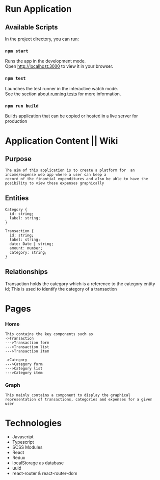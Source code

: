 # Run Application

## Available Scripts

In the project directory, you can run:

### `npm start`

Runs the app in the development mode.\
Open [http://localhost:3000](http://localhost:3000) to view it in your browser.

### `npm test`

Launches the test runner in the interactive watch mode.\
See the section about [running tests](https://facebook.github.io/create-react-app/docs/running-tests) for more information.

### `npm run build`

Builds application that can be copied or hosted in a live server for production

# Application Content || Wiki

## Purpose

```
The aim of this application is to create a platform for  an income/expense web app where a user can keep a
record of the finantial expenditures and also be able to have the posibility to view these expenses graphically
```

## Entities

```
Category {
  id: string;
  label: string;
}

Transaction {
  id: string;
  label: string;
  date: Date | string;
  amount: number;
  category: string;
}
```

## Relationships

Transaction holds the category which is a reference to the category entity id; This is used to identify the category of a transaction

# Pages

### Home

```
This contains the key components such as
->Transaction
--->Transaction form
--->Transaction list
--->Transaction item

->Category
--->Category form
--->Category list
--->Category item

```

### Graph

```
This mainly contains a component to display the graphical representation of transactions, categories and expenses for a given user

```

# Technologies

- Javascript
- Typescript
- SCSS Modules
- React
- Redux
- localStorage as database
- uuid
- react-router & react-router-dom
